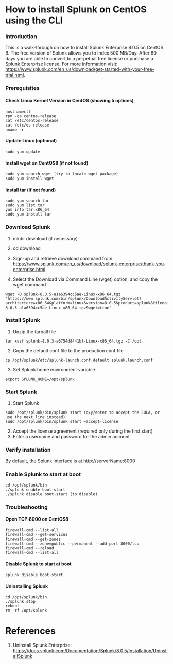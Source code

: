 # How to install Splunk on CentOS using the CLI

### Introduction
This is a walk-through on how to install Splunk Enterprise 8.0.5 on CentOS 8. The free version of Splunk allows you to Index 500 MB/Day. After 60 days you are able to convert to a perpetual free license or purchase a Splunk Enterprise license. For more information visit: https://www.splunk.com/en_us/download/get-started-with-your-free-trial.html.

### Prerequisites

#### Check Linux Kernel Version in CentOS (showing 5 options)
```
hostnamectl
rpm -qa centos-release
cat /etc/centos-release
cat /etc/os-release
uname -r
```
#### Update Linux (optional)
```
sudo yum update
```

#### Install wget on CentOS8 (if not found)
```
sudo yum search wget (try to locate wget package)
sudo yum install wget
```
#### Install tar (if not found)
```
sudo yum search tar
sudo yum list tar
yum info tar.x86_64
sudo yum install tar
```

### Download Splunk
1. mkdir download (if necessary)
2. cd download
3. Sign-up and retrieve download command from: https://www.splunk.com/en_us/download/splunk-enterprise/thank-you-enterprise.html

4. Select the Download via Command Line (wget) option, and copy the wget command
```
wget -O splunk-8.0.5-a1a6394cc5ae-Linux-x86_64.tgz 'https://www.splunk.com/bin/splunk/DownloadActivityServlet?architecture=x86_64&platform=linux&version=8.0.5&product=splunk&filename=splunk-8.0.5-a1a6394cc5ae-Linux-x86_64.tgz&wget=true'
```
### Install Splunk
1. Unzip the tarball file
```
tar xvzf splunk-8.0.3-a6754d8441bf-Linux-x86_64.tgz -C /opt
```
2. Copy the default conf file to the production conf file
```
cp /opt/splunk/etc/splunk-launch.conf.default splunk.launch.conf
```
3. Set Splunk home environment variable
```
export SPLUNK_HOME=/opt/splunk
```
### Start Splunk
1. Start Splunk
```
sudo /opt/splunk/bin/splunk start (q/y/enter to accept the EULA, or use the next line instead)
sudo /opt/splunk/bin/splunk start –accept-license
```
2. Accept the license agreement (required only during the first start)
3. Enter a username and password for the admin account

### Verify installation
By default, the Splunk interface is at http://serverName:8000

### Enable Splunk to start at boot
```
cd /opt/splunk/bin
./splunk enable boot-start
./splunk disable boot-start (to disable)
```
### Troubleshooting

#### Open TCP:8000 on CentOS8
```
firewall-cmd --list-all
firewall-cmd --get-services
firewall-cmd --get-zones
firewall-cmd --zone=public --permanent --add-port 8000/tcp
firewall-cmd --reload
firewall-cmd --list-all
```
#### Disable Splunk to start at boot
```
splunk disable boot-start
```
#### Uninstalling Splunk
```
cd /opt/splunk/bin
./splunk stop
reboot
rm -rf /opt/splunk
```
# References
1. Uninstall Splunk Enterprise: https://docs.splunk.com/Documentation/Splunk/8.0.5/Installation/UninstallSplunk